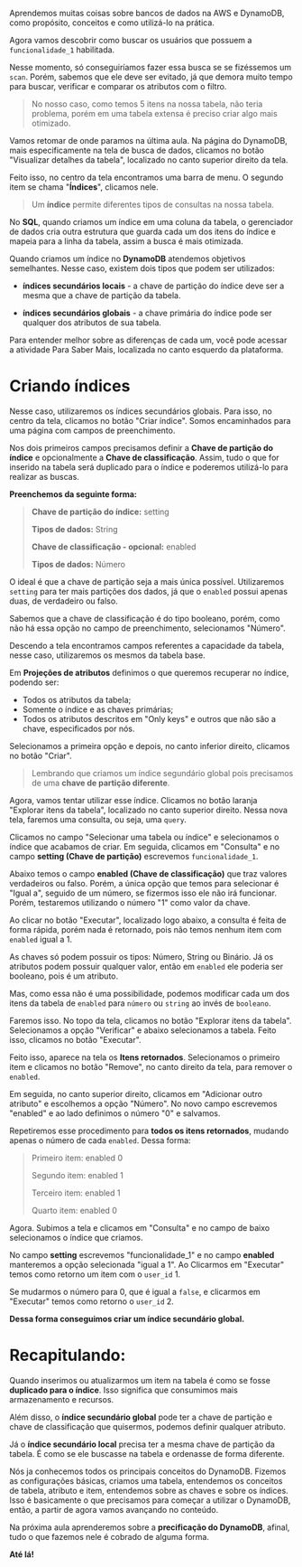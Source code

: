 <div class="formattedText" data-external-links="">
                                <p>Aprendemos muitas coisas sobre bancos de dados na AWS e DynamoDB, como propósito, conceitos e como utilizá-lo na prática. </p>
<p>Agora vamos descobrir como buscar os usuários que possuem a <code>funcionalidade_1</code> habilitada. </p>
<p>Nesse momento, só conseguiríamos fazer essa busca se se fizéssemos um <code>scan</code>. Porém, sabemos que ele deve ser evitado, já que demora muito tempo para buscar, verificar e comparar os atributos com o filtro. </p>
<blockquote>
<p>No nosso caso, como temos 5 itens na nossa tabela, não teria problema, porém em uma tabela extensa é preciso criar algo mais otimizado.</p>
</blockquote>
<p>Vamos retomar de onde paramos na última aula. Na página do DynamoDB, mais especificamente na tela de busca de dados, clicamos no botão "Visualizar detalhes da tabela", localizado no canto superior direito da tela.</p>
<p>Feito isso, no centro da tela encontramos uma barra de menu. O segundo item se chama "<strong>Índices</strong>", clicamos nele. </p>
<blockquote>
<p>Um <strong>índice</strong> permite diferentes tipos de consultas na nossa tabela. </p>
</blockquote>
<p>No <strong>SQL</strong>, quando criamos um índice em uma coluna da tabela, o gerenciador de dados cria outra estrutura que guarda cada um dos itens do índice e mapeia para a linha da tabela, assim a busca é mais otimizada.</p>
<p>Quando criamos um índice no <strong>DynamoDB</strong> atendemos objetivos semelhantes. Nesse caso, existem dois tipos que podem ser utilizados: </p>
<ul><li><strong>índices secundários locais</strong> - a chave de partição do índice deve ser a mesma que a chave de partição da tabela.</li></ul>
<ul><li><strong>índices secundários globais</strong> - a chave primária do índice pode ser qualquer dos atributos de sua tabela.</li></ul>
<p>Para entender melhor sobre as diferenças de cada um, você pode acessar a atividade Para Saber Mais, localizada no canto esquerdo da plataforma. </p>
<h1>Criando índices</h1>
<p>Nesse caso, utilizaremos os índices secundários globais. Para isso, no centro da tela, clicamos no botão "Criar índice". Somos encaminhados para uma página com campos de preenchimento.</p>
<p>Nos dois primeiros campos precisamos definir a <strong>Chave de partição do índice</strong> e opcionalmente a <strong>Chave de classificação</strong>. Assim, tudo o que for inserido na tabela será duplicado para o índice e poderemos utilizá-lo para realizar as buscas. </p>
<p><strong>Preenchemos da seguinte forma:</strong></p>
<blockquote>
<p><strong>Chave de partição do índice:</strong> setting</p>
<p><strong>Tipos de dados:</strong> String</p>
<p><strong>Chave de classificação - opcional:</strong> enabled</p>
<p><strong>Tipos de dados:</strong> Número</p>
</blockquote>
<p>O ideal é que a chave de partição seja a mais única possível. Utilizaremos <code>setting</code> para ter mais partições dos dados, já que o <code>enabled</code> possui apenas duas, de verdadeiro ou falso.</p>
<p>Sabemos que a chave de classificação é do tipo booleano, porém, como não há essa opção no campo de preenchimento, selecionamos "Número".</p>
<p>Descendo a tela encontramos campos referentes a capacidade da tabela, nesse caso, utilizaremos os mesmos da tabela base.</p>
<p>Em <strong>Projeções de atributos</strong> definimos o que queremos recuperar no índice, podendo ser:</p>
<ul><li>Todos os atributos da tabela;</li><li>Somente o índice e as chaves primárias;</li><li>Todos os atributos descritos em "Only keys" e outros que não são a chave, especificados por nós.</li></ul>
<p>Selecionamos a primeira opção e depois, no canto inferior direito, clicamos no botão "Criar". </p>
<blockquote>
<p>Lembrando que criamos um índice segundário global pois precisamos de uma <strong>chave de partição diferente</strong>. </p>
</blockquote>
<p>Agora, vamos tentar utilizar esse índice. Clicamos no botão laranja "Explorar itens da tabela", localizado no canto superior direito. Nessa nova tela, faremos uma consulta, ou seja, uma <code>query</code>.</p>
<p>Clicamos no campo "Selecionar uma tabela ou índice" e selecionamos o índice que acabamos de criar. Em seguida, clicamos em "Consulta" e no campo <strong>setting (Chave de partição)</strong> escrevemos <code>funcionalidade_1</code>. </p>
<p>Abaixo temos o campo <strong>enabled (Chave de classificação)</strong> que traz valores verdadeiros ou falso. Porém, a única opção que temos para selecionar é "Igual a", seguido de um número, se fizermos isso ele não irá funcionar. Porém, testaremos utilizando o número "1" como valor da chave.</p>
<p>Ao clicar no botão "Executar", localizado logo abaixo, a consulta é feita de forma rápida, porém nada é retornado, pois não temos nenhum item com <code>enabled</code> igual a 1. </p>
<p>As chaves só podem possuir os tipos: Número, String ou Binário. Já os atributos podem possuir qualquer valor, então em <code>enabled</code> ele poderia ser booleano, pois é um atributo. </p>
<p>Mas, como essa não é uma possibilidade, podemos modificar cada um dos itens da tabela de <code>enabled</code> para <code>número</code> ou <code>string</code> ao invés de <code>booleano</code>.</p>
<p>Faremos isso. No topo da tela, clicamos no botão "Explorar itens da tabela". Selecionamos a opção "Verificar" e abaixo selecionamos a tabela. Feito isso, clicamos no botão "Executar".</p>
<p>Feito isso, aparece na tela os <strong>Itens retornados</strong>. Selecionamos o primeiro item e clicamos no botão "Remove", no canto direito da tela, para remover o <code>enabled</code>. </p>
<p>Em seguida, no canto superior direito, clicamos em "Adicionar outro atributo" e escolhemos a opção "Número". No novo campo escrevemos "enabled" e ao lado definimos o número "0" e salvamos.</p>
<p>Repetiremos esse procedimento para <strong>todos os itens retornados</strong>, mudando apenas o número de cada <code>enabled</code>. Dessa forma: </p>
<blockquote>
<p>Primeiro item: enabled 0</p>
<p>Segundo item: enabled 1</p>
<p>Terceiro item: enabled 1</p>
<p>Quarto item: enabled 0</p>
</blockquote>
<p>Agora. Subimos a tela e clicamos em "Consulta" e no campo de baixo selecionamos o índice que criamos. </p>
<p>No campo <strong>setting</strong> escrevemos "funcionalidade_1" e no campo <strong>enabled</strong> manteremos a opção selecionada "igual a 1". Ao Clicarmos em "Executar" temos como retorno um item com o <code>user_id</code> 1.</p>
<p>Se mudarmos o número para 0, que é igual a <code>false</code>, e clicarmos em "Executar" temos como retorno o <code>user_id</code> 2.</p>
<p><strong>Dessa forma conseguimos criar um índice secundário global.</strong></p>
<h1>Recapitulando:</h1>
<p>Quando inserimos ou atualizarmos um item na tabela é como se fosse <strong>duplicado para o índice</strong>. Isso significa que consumimos mais armazenamento e recursos. </p>
<p>Além disso, o <strong>índice secundário global</strong> pode ter a chave de partição e chave de classificação que quisermos, podemos definir qualquer atributo.</p>
<p>Já o <strong>índice secundário local</strong> precisa ter a mesma chave de partição da tabela. É como se ele buscasse na tabela e ordenasse de forma diferente.</p>
<p>Nós ja conhecemos todos os principais conceitos do DynamoDB. Fizemos as configurações básicas, criamos uma tabela, entendemos os conceitos de tabela, atributo e item, entendemos sobre as chaves e sobre os índices. Isso é basicamente o que precisamos para começar a utilizar o DynamoDB, então, a partir de agora vamos avançando no conteúdo.  </p>
<p>Na próxima aula aprenderemos sobre a <strong>precificação do DynamoDB</strong>, afinal, tudo o que fazemos nele é cobrado de alguma forma.</p>
<p><strong>Até lá!</strong></p>
                        </div>
